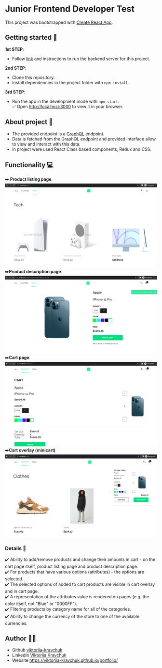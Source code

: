 # Junior Frontend Developer Test


This project was bootstrapped with [Create React App](https://github.com/facebook/create-react-app).

## Getting started 🚀

**1st STEP**:  

- Follow [link](https://github.com/scandiweb/junior-react-endpoint) and instructions to run the backend server for this project.  

**2nd STEP**:  

- Clone this repository.  
- Install dependencies in the project folder with `npm install`.  

**3rd STEP**:  

- Run the app in the development mode with `npm start`.  
✅ Open [http://localhost:3000](http://localhost:3000) to view it in your browser.

## About project 📖  

- The provided endpoint is a [GraphQL](https://graphql.org/learn/) endpoint.  
- Data is fetched from the GraphQL endpoint and provided interface allow to view and interact with this data.  
- In project were used React Class based components, Redux and CSS.

## Functionality 💻

➡️ **Product listing page**.  
![products](/pdfs/products.png)
➡️**Product description page**.  
![pdp](/pdfs/pdp.png)
➡️**Cart page**.  
![cart](/pdfs/cart.png)
➡️**Cart overlay (minicart)**
![minicart](/pdfs/minicart.png)

### Details 📝  

✔️ Ability to add/remove products and change their amounts in cart - on the cart page itself, product listing page and product description page.  
✔️ For products that have various options (attributes) - the options are selected.  
✔️ The selected options of added to cart products are visible in cart overlay and in cart page.  
✔️ A representation of the attributes value is rendered on pages (e.g. the color itself, not "Blue" or "0000FF").  
✔️ Filtering products by category name for all of the categories.  
✔️ Ability to change the currency of the store to one of the available currencies.  

## Author 👩‍💻 

- Github [viktoriia-kravchuk](https://github.com/viktoriia-kravchuk)
- LinkedIn [Viktoriia Kravchuk](www.linkedin.com/in/viktoriia-kravchuk)
- Website <https://viktoriia-kravchuk.github.io/portfolio/>  
